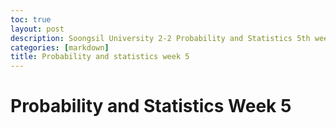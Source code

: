 ```yaml
---
toc: true
layout: post
description: Soongsil University 2-2 Probability and Statistics 5th week.
categories: [markdown]
title: Probability and statistics week 5
---
```

# Probability and Statistics Week 5

